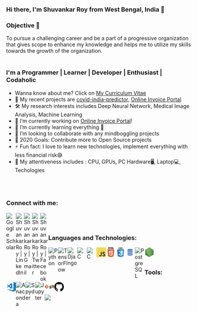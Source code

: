 <!--
**shuvankarroy/shuvankarroy** is a ✨ _special_ ✨ repository because its `README.md` (this file) appears on your GitHub profile.
-->

### Hi there, I'm Shuvankar Roy from West Bengal, India 👋

### Objective 🏹
To pursue a challenging career and be a part of a progressive organization that gives scope to enhance my knowledge
and helps me to utilize my skills towards the growth of the organization.
<br/>
<br/>

### I'm a Programmer | Learner | Developer | Enthusiast | Codaholic
- Wanna know about me? Click on [My Curriculum Vitae][shuvankar_roy_cv]
- 🎢 My recent projects are [covid-india-predictor][covid19india], [Online Invoice Portal][onlineinvoiceportal]
- 🛠 My research interests includes Deep Neural Network, Medical Image Analysis, Machine Learning
- 🔭 I’m currently working on [Online Invoice Portal][onlineinvoiceportal]!
- 🌱 I’m currently learning everything 🤣
- 👯 I’m looking to collaborate with any mindboggling projects
- 🥅 2020 Goals: Contribute more to Open Source projects
- ⚡ Fun fact: I love to learn new technologies, implement everything with less financial risk😅
- 📣 My attentiveness includes : CPU, GPUs, PC Hardware🖥, Laptop💻, Techologies 
<br/>
<br/>

### Connect with me:

[<img align="left" alt="Google Scholar" width="26px" src="https://cdn.jsdelivr.net/npm/simple-icons@3.4.0/icons/googlescholar.svg" />][google_scholar]
[<img align="left" alt="Shuvankar Roy | LinkedIn" width="22px" src="https://cdn.jsdelivr.net/npm/simple-icons@v3.4.0/icons/linkedin.svg" />][linkedin]
[<img align="left" alt="Shuvankar Roy | Gmail" width="22px" src="https://cdn.jsdelivr.net/npm/simple-icons@3.4.0/icons/gmail.svg" />][gmail]
[<img align="left" alt="Shuvankar Roy | Twitter" width="22px" src="https://cdn.jsdelivr.net/npm/simple-icons@v3.4.0/icons/twitter.svg" />][twitter]
[<img align="left" alt="Shuvankar Roy | Facebook" width="22px" src="https://cdn.jsdelivr.net/npm/simple-icons@3.4.0/icons/facebook.svg" />][facebook]
<br/>
<br/>

### Languages and Technologies:

[<img align="left" alt="Python" width="26px" src="https://cdn.jsdelivr.net/npm/simple-icons@3.4.0/icons/python.svg" />][python]
[<img align="left" alt="TensorFlow" width="26px" src="https://cdn.jsdelivr.net/npm/simple-icons@3.4.0/icons/tensorflow.svg" />][tensorflow]
[<img align="left" alt="Django" width="26px" src="https://cdn.jsdelivr.net/npm/simple-icons@3.4.0/icons/django.svg" />][django]
<img align="left" alt="C" width="26px" src="https://cdn.jsdelivr.net/npm/simple-icons@3.4.0/icons/c.svg" />
[<img align="left" alt="C" width="26px" src="https://cdn.jsdelivr.net/npm/simple-icons@3.4.0/icons/cplusplus.svg" />][cpp]
[<img align="left" alt="JavaScript" width="26px" src="https://raw.githubusercontent.com/github/explore/80688e429a7d4ef2fca1e82350fe8e3517d3494d/topics/javascript/javascript.png" />][javascript]
<img align="left" alt="HTML5" width="26px" src="https://raw.githubusercontent.com/github/explore/80688e429a7d4ef2fca1e82350fe8e3517d3494d/topics/html/html.png" />
<img align="left" alt="CSS3" width="26px" src="https://raw.githubusercontent.com/github/explore/80688e429a7d4ef2fca1e82350fe8e3517d3494d/topics/css/css.png" />
<img align="left" alt="SQL" width="26px" src="https://raw.githubusercontent.com/github/explore/80688e429a7d4ef2fca1e82350fe8e3517d3494d/topics/sql/sql.png" />
<img align="left" alt="PostgreSQL" width="26px" src="https://cdn.jsdelivr.net/npm/simple-icons@3.4.0/icons/postgresql.svg" />
[<img align="left" alt="Node.js" width="26px" src="https://raw.githubusercontent.com/github/explore/80688e429a7d4ef2fca1e82350fe8e3517d3494d/topics/nodejs/nodejs.png" />][nodejs]
<br/>
<br/>

### Tools:

[<img align="left" alt="Visual Studio Code" width="26px" src="https://raw.githubusercontent.com/github/explore/80688e429a7d4ef2fca1e82350fe8e3517d3494d/topics/visual-studio-code/visual-studio-code.png" />][vscode]
[<img align="left" alt="Anaconda" width="26px" src="https://cdn.jsdelivr.net/npm/simple-icons@3.4.0/icons/anaconda.svg" />][anaconda]
[<img align="left" alt="Spyder" width="26px" src="https://upload.wikimedia.org/wikipedia/commons/thumb/7/7e/Spyder_logo.svg/1200px-Spyder_logo.svg.png" />][spyder]
[<img align="left" alt="Jupyter" width="26px" src="https://cdn.jsdelivr.net/npm/simple-icons@3.4.0/icons/jupyter.svg" />][jupyter]
[<img align="left" alt="Git" width="26px" src="https://raw.githubusercontent.com/github/explore/80688e429a7d4ef2fca1e82350fe8e3517d3494d/topics/git/git.png" />][git]
[<img align="left" alt="GitHub" width="26px" src="https://raw.githubusercontent.com/github/explore/78df643247d429f6cc873026c0622819ad797942/topics/github/github.png" />][github]
<br/>
<br/>
<img src="https://github-readme-stats.vercel.app/api?username=shuvankarroy&show_icons=true&icon_color=333&title_color=333&text_color=777&count_private=true&include_all_commits=true"/>

[covid19india]: https://covid-india-predictor.web.app/
[onlineinvoiceportal]: https://online-invoice.herokuapp.com/
[gmail]: mailto:shuvankarroy2@gmail.com?subject=[GitHub]%20From%20GitHub%20&body=Dear%20Shuvankar%20Roy%2C%0A
[facebook]: https://www.facebook.com/shuvankar.roy.370
[twitter]: https://twitter.com/shuvankarroy15
[google_scholar]: https://scholar.google.com/citations?user=rpLjsXYAAAAJ&hl=en
[linkedin]: https://www.linkedin.com/in/shuvankar-roy/
[python]: https://www.python.org/
[tensorflow]: https://www.tensorflow.org/
[django]: https://www.djangoproject.com/
[cpp]: http://www.cplusplus.com/doc/tutorial/
[javascript]: https://www.javascript.com/
[nodejs]: https://nodejs.org/en/
[vscode]: https://code.visualstudio.com/
[anaconda]: https://www.anaconda.com/
[spyder]: https://www.spyder-ide.org/
[jupyter]: https://jupyter.org/
[git]: https://git-scm.com/
[github]: https://github.com/
[shuvankar_roy_cv]: https://media-exp1.licdn.com/dms/document/C562DAQEmS5evtCLDvw/profile-treasury-document-pdf-analyzed/0/1629746273261?e=1629835200&v=beta&t=ae0a8gWIED1lzeUspcw1mPnlfaFdnX7zVcWpPlGDW7U



